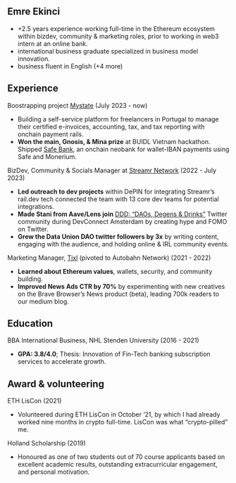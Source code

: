 ## Emre Ekinci
- +2.5 years experience working full-time in the Ethereum ecosystem within bizdev, community & marketing roles, prior to working in web3 intern at an online bank.
- international business graduate specialized in business model innovation.
- business fluent in English (+4 more)

## Experience
Boostrapping project [Mystate]([url](https://mystate.in/portugal)https://mystate.in/portugal) (July 2023 - now)
- Building a self-service platform for freelancers in Portugal to manage their certified e-invoices, accounting, tax, and tax reporting with onchain payment rails.
- **Won the main, Gnosis, & Mina prize** at BUIDL Vietnam hackathon. Shipped [Safe Bank]([url](https://devfolio.co/projects/banking-protocol-d4ab)), an onchain neobank for wallet-IBAN payments using Safe and Monerium.

BizDev, Community & Socials Manager at [Streamr Network]([url](https://streamr.network/)) (2022 - July 2023)
- **Led outreach to dev projects** within DePIN for integrating Streamr’s rail.dev tech connected the team with 13 core dev teams for potential integrations.
- **Made Stani from Aave/Lens join**  [DDD: “DAOs, Degens & Drinks”]([url](https://twitter.com/i/communities/1496995687111831555)) Twitter community during DevConnect Amsterdam by creating hype and FOMO on Twitter.
- **Grew the Data Union DAO twitter followers by 3x** by writing content, engaging with the audience, and holding online & IRL community events.

Marketing Manager, [Tixl]([url](https://web.archive.org/web/20210205101554/https://tixl.org/)) (pivoted to Autobahn Network) (2021 - 2022)
- **Learned about Ethereum values**, wallets, security, and community building.
- **Improved News Ads CTR by 70%** by experimenting with new creatives on the Brave Browser’s News product (beta), leading 700k readers to our medium blog.

## Education
BBA International Business, NHL Stenden University (2016 - 2021)
- **GPA: 3.8/4.0**; Thesis: Innovation of Fin-Tech banking subscription services to accelerate growth.

## Award & volunteering
ETH LisCon (2021)
- Volunteered during ETH LisCon in October ‘21, by which I had already worked nine months in crypto full-time. LisCon was what “crypto-pilled” me.

Holland Scholarship (2019)
- Honoured as one of two students out of 70 course applicants based on excellent academic results, outstanding extracurricular engagement, and personal motivation.
